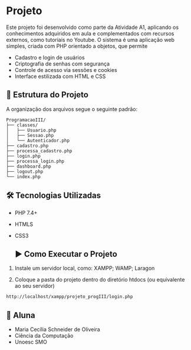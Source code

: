 # Projeto
  
  Este projeto foi desenvolvido como parte da Atividade A1, aplicando os conhecimentos adquiridos em aula e complementados com recursos externos, como tutoriais no Youtube.
  O sistema é uma aplicação web simples, criada com PHP orientado a objetos, que permite
  - Cadastro e login de usuários
  - Criptografia de senhas com segurança
  - Controle de acesso via sessões e cookies
  - Interface estilizada com HTML e CSS
  
  ## 📂 Estrutura do Projeto
 
  A organização dos arquivos segue o seguinte padrão:
  ```plaintext
ProgramacaoIII/
├── classes/
│   ├── Usuario.php
│   ├── Sessao.php
│   └── Autenticador.php
├── cadastro.php
├── processa_cadastro.php
├── login.php
├── processa_login.php
├── dashboard.php
├── logout.php
└── index.php
```
  
  ## 🛠️ Tecnologias Utilizadas
  
- PHP 7.4+
- HTMLS
- CSS3
  
  ## ▶️ Como Executar o Projeto

 1. Instale um servidor local, como: 
    XAMPP; WAMP; Laragon
 
 2. Coloque a pasta do projeto dentro do diretório htdocs (ou equivalente ao seu servidor)
     
  ```bash
  http://localhost/xampp/projeto_progIII/login.php
 ```
  ## 👥 Aluna
 
 - Maria Cecília Schneider de Oliveira
 - Ciência da Computação
 - Unoesc SMO 
